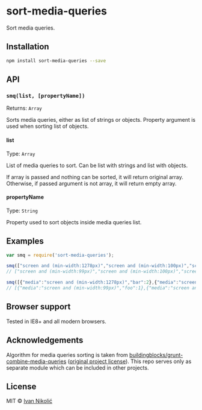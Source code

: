 # sort-media-queries

Sort media queries.

## Installation

```sh
npm install sort-media-queries --save
```

## API

### `smq(list, [propertyName])`

Returns: `Array`

Sorts media queries, either as list of strings or objects. Property argument is used when sorting list of objects.

#### list

Type: `Array`

List of media queries to sort. Can be list with strings and list with objects.

If array is passed and nothing can be sorted, it will return original array. Otherwise, if passed argument is not array, it will return empty array.

#### propertyName

Type: `String`

Property used to sort objects inside media queries list.

## Examples

```js
var smq = require('sort-media-queries');

smq(["screen and (min-width:1278px)","screen and (min-width:100px)","screen and (min-width:99px)"]);
// ["screen and (min-width:99px)","screen and (min-width:100px)","screen and (min-width:1278px)"]

smq([{"media":"screen and (min-width:1278px)","bar":2},{"media":"screen and (min-width:100px)"},{"media":"screen and (min-width:99px)","foo":1}], 'media');
// [{"media":"screen and (min-width:99px)","foo":1},{"media":"screen and (min-width:100px)"},{"media":"screen and (min-width:1278px)","bar":2}]
```

## Browser support

Tested in IE8+ and all modern browsers.

## Acknowledgements

Algorithm for media queries sorting is taken from [buildingblocks/grunt-combine-media-queries](https://github.com/buildingblocks/grunt-combine-media-queries) ([original project license](https://github.com/buildingblocks/grunt-combine-media-queries/blob/master/LICENSE-MIT)). This repo serves only as separate module which can be included in other projects.

## License

MIT © [Ivan Nikolić](http://ivannikolic.com)
